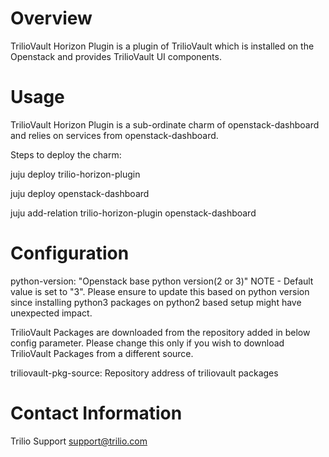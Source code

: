 # Overview

TrilioVault Horizon Plugin is a plugin of TrilioVault which is installed
on the Openstack and provides TrilioVault UI components.

# Usage

TrilioVault Horizon Plugin is a sub-ordinate charm of openstack-dashboard
and relies on services from openstack-dashboard.

Steps to deploy the charm:

juju deploy trilio-horizon-plugin

juju deploy openstack-dashboard

juju add-relation trilio-horizon-plugin openstack-dashboard

# Configuration

python-version: "Openstack base python version(2 or 3)"
NOTE - Default value is set to "3". Please ensure to update this based on python version since installing
       python3 packages on python2 based setup might have unexpected impact.

TrilioVault Packages are downloaded from the repository added in below config parameter. Please change this only if you wish to download
TrilioVault Packages from a different source.

triliovault-pkg-source: Repository address of triliovault packages

# Contact Information

Trilio Support <support@trilio.com>
